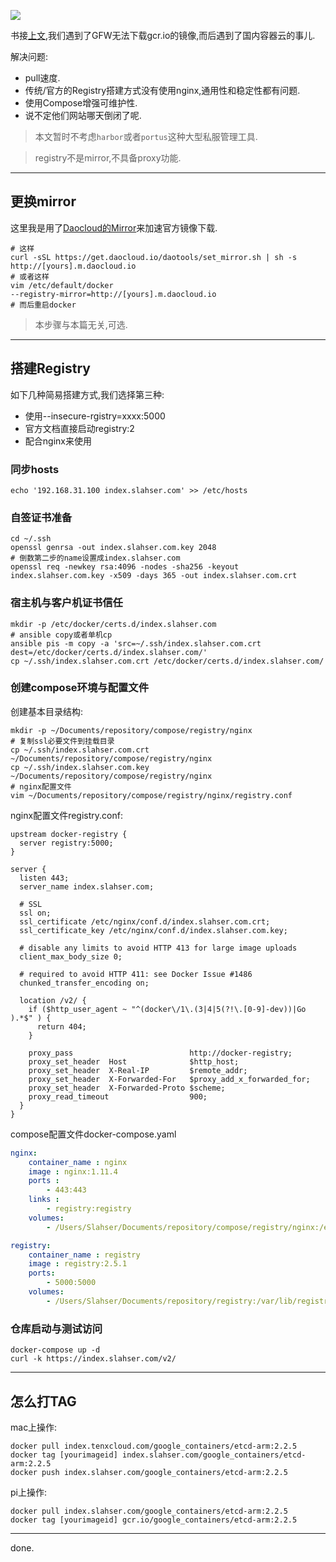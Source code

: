 ![](https://o4dyfn0ef.qnssl.com/image/2016-09-30-ImageJoiner-2016-09-30%20at%2014.56.15.png?imageView2/2/h/200) 

书接[上文](http://www.slahser.com/2016/09/29/pi-cluster上搭建kubernetes/),我们遇到了GFW无法下载gcr.io的镜像,而后遇到了国内容器云的事儿. 

解决问题: 

- pull速度.
- 传统/官方的Registry搭建方式没有使用nginx,通用性和稳定性都有问题. 
- 使用Compose增强可维护性. 
- 说不定他们网站哪天倒闭了呢.

> 本文暂时不考虑`harbor`或者`portus`这种大型私服管理工具. 

> registry不是mirror,不具备proxy功能. 

- - - - --- 

## 更换mirror 

这里我是用了[Daocloud的Mirror](https://dashboard.daocloud.io)来加速官方镜像下载.  

```shell
# 这样
curl -sSL https://get.daocloud.io/daotools/set_mirror.sh | sh -s http://[yours].m.daocloud.io
# 或者这样
vim /etc/default/docker
--registry-mirror=http://[yours].m.daocloud.io
# 而后重启docker
```

> 本步骤与本篇无关,可选. 

- - - - --- 

## 搭建Registry 

如下几种简易搭建方式,我们选择第三种:  

- 使用--insecure-rgistry=xxxx:5000
- 官方文档直接启动registry:2
- 配合nginx来使用 

### 同步hosts 

```shell
echo '192.168.31.100 index.slahser.com' >> /etc/hosts
``` 

### 自签证书准备 

```shell
cd ~/.ssh
openssl genrsa -out index.slahser.com.key 2048
# 倒数第二步的name设置成index.slahser.com
openssl req -newkey rsa:4096 -nodes -sha256 -keyout index.slahser.com.key -x509 -days 365 -out index.slahser.com.crt
``` 

### 宿主机与客户机证书信任 

```shell
mkdir -p /etc/docker/certs.d/index.slahser.com
# ansible copy或者单机cp 
ansible pis -m copy -a 'src=~/.ssh/index.slahser.com.crt dest=/etc/docker/certs.d/index.slahser.com/'
cp ~/.ssh/index.slahser.com.crt /etc/docker/certs.d/index.slahser.com/
```

### 创建compose环境与配置文件

创建基本目录结构: 

```shell
mkdir -p ~/Documents/repository/compose/registry/nginx
# 复制ssl必要文件到挂载目录
cp ~/.ssh/index.slahser.com.crt ~/Documents/repository/compose/registry/nginx
cp ~/.ssh/index.slahser.com.key ~/Documents/repository/compose/registry/nginx
# nginx配置文件
vim ~/Documents/repository/compose/registry/nginx/registry.conf
``` 

nginx配置文件registry.conf: 

```
upstream docker-registry {
  server registry:5000;
}

server {
  listen 443;
  server_name index.slahser.com;

  # SSL
  ssl on;
  ssl_certificate /etc/nginx/conf.d/index.slahser.com.crt;
  ssl_certificate_key /etc/nginx/conf.d/index.slahser.com.key;

  # disable any limits to avoid HTTP 413 for large image uploads
  client_max_body_size 0;

  # required to avoid HTTP 411: see Docker Issue #1486
  chunked_transfer_encoding on;

  location /v2/ {
    if ($http_user_agent ~ "^(docker\/1\.(3|4|5(?!\.[0-9]-dev))|Go ).*$" ) {
      return 404;
    }

    proxy_pass                          http://docker-registry;
    proxy_set_header  Host              $http_host; 
    proxy_set_header  X-Real-IP         $remote_addr;
    proxy_set_header  X-Forwarded-For   $proxy_add_x_forwarded_for;
    proxy_set_header  X-Forwarded-Proto $scheme;
    proxy_read_timeout                  900;
  }
}
``` 

compose配置文件docker-compose.yaml

```yaml 
nginx:
    container_name : nginx
    image : nginx:1.11.4
    ports :
        - 443:443
    links :
        - registry:registry
    volumes:
        - /Users/Slahser/Documents/repository/compose/registry/nginx:/etc/nginx/conf.d

registry:
    container_name : registry
    image : registry:2.5.1
    ports:
        - 5000:5000
    volumes:
        - /Users/Slahser/Documents/repository/registry:/var/lib/registry
``` 

### 仓库启动与测试访问 

```shell
docker-compose up -d
curl -k https://index.slahser.com/v2/
```

- - - - --- 

## 怎么打TAG 

mac上操作: 

```shell
docker pull index.tenxcloud.com/google_containers/etcd-arm:2.2.5
docker tag [yourimageid] index.slahser.com/google_containers/etcd-arm:2.2.5
docker push index.slahser.com/google_containers/etcd-arm:2.2.5
```

pi上操作: 

```shell
docker pull index.slahser.com/google_containers/etcd-arm:2.2.5
docker tag [yourimageid] gcr.io/google_containers/etcd-arm:2.2.5
```

- - - - -- 

done. 


